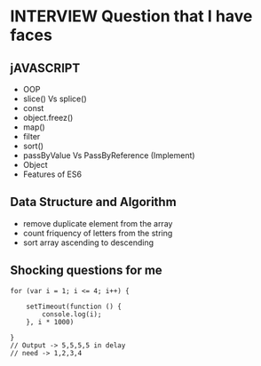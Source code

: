 # INTERVIEW Question that I have faces

## jAVASCRIPT

- OOP
- slice() Vs splice()
- const
- object.freez()
- map()
- filter
- sort()
- passByValue Vs PassByReference (Implement)
- Object
- Features of ES6

## Data Structure and Algorithm

- remove duplicate element from the array
- count friquency of letters from the string
- sort array ascending to descending

## Shocking questions for me

```
for (var i = 1; i <= 4; i++) {

    setTimeout(function () {
        console.log(i);
    }, i * 1000)

}
// Output -> 5,5,5,5 in delay
// need -> 1,2,3,4
```
